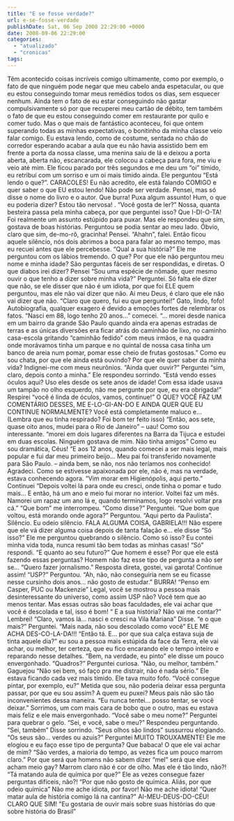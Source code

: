 ```yaml
---
title: "E se fosse verdade?"
url: e-se-fosse-verdade
publishDate: Sat, 06 Sep 2008 22:29:00 +0000
date: 2008-09-06 22:29:00
categories: 
  - "atualizado"
  - "cronicas"
tags: 
---
```

Têm acontecido coisas incríveis comigo ultimamente, como por exemplo, o fato de que ninguém pode negar que meu cabelo anda espetacular, ou que eu estou conseguindo tomar meus remédios todos os dias, sem esquecer nenhum. Ainda tem o fato de eu estar conseguindo não gastar compulsivamente só por que recuperei meu cartão de débito, tem também o fato de que eu estou conseguindo comer em restaurante por quilo e comer tudo. Mas o que mais de fantástico aconteceu, foi que ontem superando todas as minhas expectativas, o bonitinho da minha classe veio falar comigo. Eu estava lendo, como de costume, sentada no chão do corredor esperando acabar a aula que eu não havia assistido bem em frente a porta da nossa classe, uma menina saiu de lá e deixou a porta aberta, aberta não, escancarada, ele colocou a cabeça para fora, me viu e veio até mim. Ele ficou parado por três segundos e me deu um “oi” tímido, eu retribuí com um sorriso e um oi mais tímido ainda. Ele perguntou “Está lendo o que?”. CARACOLES! Eu não acredito, ele está falando COMIGO e quer saber o que EU estou lendo! Não pode ser verdade. Pensei, mas só disse o nome do livro e o autor. Que burra! Puxa algum assunto! Hum, o que eu poderia dizer? Estou tão nervosa! . “Você gosta de ler?” Nossa, quanta besteira passa pela minha cabeça, por que perguntei isso? Que I-DI-O-TA! Foi realmente um assunto estúpido para puxar. Mas ele respondeu que sim, gostava de boas histórias. Perguntou se podia sentar ao meu lado. Óbvio, claro que sim, de-mo-rô, gracinha! Pensei. “Ahahn”, falei. Então ficou aquele silêncio, nós dois abrimos a boca para falar ao mesmo tempo, mas eu recuei antes que ele percebesse. “Qual a sua história?” Ele me perguntou com os lábios tremendo. O que? Por que ele não perguntou meu nome e minha idade? São perguntas fáceis de ser respondidas, e diretas. O que diabos irei dizer? Pensei “Sou uma espécie de nômade, quer mesmo ouvir o que tenho a dizer sobre minha vida?” Perguntei. Só falta ele dizer que não, se ele disser que não é um idiota, por que foi ELE quem perguntou, mas ele não vai dizer que não. Ai meu Deus, é claro que ele não vai dizer que não. “Claro que quero, fui eu que perguntei!” Gato, lindo, fofo! Autobiografia, qualquer exagero é devido a emoções fortes de relembrar os fatos. “Nasci em 88, logo tenho 20 anos...” comecei. “... morei desde nanica em um bairro da grande São Paulo quando ainda era apenas estradas de terras e as únicas diversões era ficar atrás do caminhão de lixo, no caminho casa-escola gritando “caminhão fedido” com meus irmãos, e na quadra onde morávamos tinha um parque e no quintal de nossa casa tinha um banco de areia num pomar, pomar esse cheio de frutas gostosas.” Como eu sou chata, por que ele ainda está ouvindo? Por que ele quer saber da minha vida? Indignei-me com meus neurônios. “Ainda quer ouvir?” Perguntei “sim, claro, depois conto a minha.” Ele respondeu sorrindo. “Está vendo esses óculos aqui? Uso eles desde os sete anos de idade! Com essa idade usava um tampão no olho esquerdo, não me pergunte por que, eu era obrigada!” Respirei “você é linda de óculos, vamos, continue!” O QUE? VOCÊ FAZ UM COMENTÁRIO DESSES, ME E-LO-GI-AN-DO E AINDA QUER QUE EU CONTINUE NORMALMENTE? Você está completamente maluco e... (Lembra que eu tinha respirado? Foi bom ter feito isso) “Então, aos sete, quase oito anos, mudei para o Rio de Janeiro” – uau! Como sou interessante. “morei em dois lugares diferentes na Barra da Tijuca e estudei em duas escolas. Ninguém gostava de mim. Não tinha amigos” Como eu sou dramática, Céus! “E aos 12 anos, quando comecei a ser mais legal, mais popular e fui dar meu primeiro beijo... Meu pai foi transferido novamente para São Paulo. – ainda bem, se não, nos não teríamos nos conhecido! Agradeci. Como se estivesse apaixonada por ele, não é, mas na verdade, estava conhecendo agora. “Vim morar em Higienópolis, aqui perto.” Continuei “Depois voltei lá para onde eu cresci, onde tinha o pomar e tudo mais... E então, há um ano e meio fui morar no interior. Voltei faz um mês. Namorei um rapaz um ano lá e, quando terminamos, logo resolvi voltar pra cá.” “Que bom” me interrompeu. “Como disse?” Perguntei. “Que bom que voltou, está morando onde agora?” Perguntou. “Aqui perto da Paulista”. Silêncio. Eu odeio silêncio. FALA ALGUMA COISA, GABRIELA!!! Não espere que ele vá dizer alguma coisa depois de tanta falação e... ele disse “Só isso?” Ele me perguntou quebrando o silêncio. Como só isso? Eu contei minha vida toda, nunca resumi tão bem todas as minhas casas! “Só” respondi. “E quanto ao seu futuro?” Que homem é esse? Por que ele está fazendo essas perguntas? Homem não faz esse tipo de pergunta a não ser se... “Quero fazer jornalismo.” Resposta direta, gostei, vai garota! Continue assim! “USP?” Perguntou. “Ah, não, não conseguiria nem se eu ficasse nesse cursinho dois anos... não gosto de estudar.” BURRA! “Penso em Casper, PUC ou Mackenzie” Legal, você se mostrou a pessoa mais desinteressante do universo, como assim USP não? Você tem que ao menos tentar. Mas essas outras são boas faculdades, ele vai achar que você é descolada e tal, isso é bom! “ E a sua história? Não vai me contar?” Lembrei! “Claro, vamos lá... nasci e cresci na Vila Mariana” Disse. “e o que mais?” Perguntei. “Mais nada, não sou descolado como você” ELE ME ACHA DES-CO-LA-DA!!! “Então tá. E... por que sua calça estava suja de tinta aquele dia?” eu sou a pessoa mais estúpida da face da Terra, ele vai achar, ou melhor, ter certeza, que eu fico encarando ele o tempo inteiro e reparando nesse detalhes. “Bem, na verdade, eu pinto” ele disse um pouco envergonhado. “Quadros?” Perguntei curiosa. “Não, ou melhor, também.” Gaguejou “Não sei bem, só faço pra me distrair, não é nada sério.” Ele estava ficando cada vez mais tímido. Ele tava muito fofo. “Você consegue pintar, por exemplo, eu?” Metida que sou, não poderia deixar essa pergunta passar, por que eu sou assim? A quem eu puxei? Meus pais não são tão inconvenientes dessa maneira. “Eu nunca tentei... posso tentar, se você deixar.” Sorrimos, um com mais cara de bobo que o outro, mas eu estava mais feliz e ele mais envergonhado. “Você sabe o meu nome?” Perguntei para quebrar o gelo. “Sei, e você, sabe o meu?” Respondeu perguntando. “Sei, também” Disse sorrindo. “Seus olhos são lindos” sussurrou elogiando. “Os seus são... verdes ou azuis?” Perguntei MUITO TROUXAMENTE! Ele me elogiou e eu faço esse tipo de pergunta? Que babaca! O que ele vai achar de mim? “São verdes, a maioria do tempo, as vezes fica um pouco marrom claro.” Por que será que homens não sabem dizer “mel” será que eles acham meio gay? Marrom claro não é cor de olho. Mas ele é tão lindo, não?! “Tá matando aula de química por que?” Ele as vezes consegue fazer perguntas difíceis, não?! “Por que não gosto de química. Aliás, por que odeio química” Não me ache idiota, por favor! Não me ache idiota! “Quer matar aula de história comigo lá na cantina?" AI-MEU-DEUS-DO-CÉU! CLARO QUE SIM! "Eu gostaria de ouvir mais sobre suas histórias do que sobre história do Brasil”
